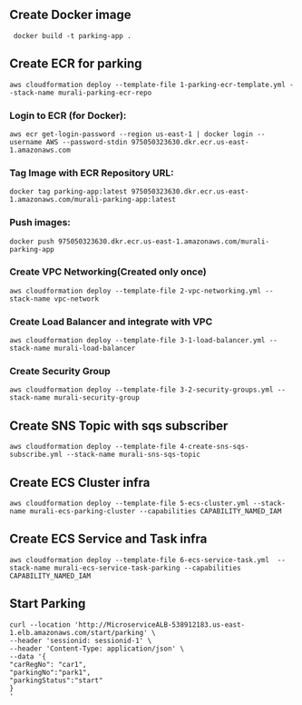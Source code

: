 ## Create Docker image

     docker build -t parking-app .

## Create ECR for parking 

    aws cloudformation deploy --template-file 1-parking-ecr-template.yml --stack-name murali-parking-ecr-repo 

### Login to ECR (for Docker):

    aws ecr get-login-password --region us-east-1 | docker login --username AWS --password-stdin 975050323630.dkr.ecr.us-east-1.amazonaws.com

### Tag Image with ECR Repository URL:

    docker tag parking-app:latest 975050323630.dkr.ecr.us-east-1.amazonaws.com/murali-parking-app:latest

### Push images:

    docker push 975050323630.dkr.ecr.us-east-1.amazonaws.com/murali-parking-app

### Create VPC Networking(Created only once)

    aws cloudformation deploy --template-file 2-vpc-networking.yml --stack-name vpc-network

### Create Load Balancer and integrate with VPC

    aws cloudformation deploy --template-file 3-1-load-balancer.yml --stack-name murali-load-balancer

### Create Security Group

    aws cloudformation deploy --template-file 3-2-security-groups.yml --stack-name murali-security-group

## Create SNS Topic with sqs subscriber

    aws cloudformation deploy --template-file 4-create-sns-sqs-subscribe.yml --stack-name murali-sns-sqs-topic

## Create ECS Cluster infra

    aws cloudformation deploy --template-file 5-ecs-cluster.yml --stack-name murali-ecs-parking-cluster --capabilities CAPABILITY_NAMED_IAM 

## Create ECS Service and Task infra

    aws cloudformation deploy --template-file 6-ecs-service-task.yml  --stack-name murali-ecs-service-task-parking --capabilities CAPABILITY_NAMED_IAM 

## Start Parking

    curl --location 'http://MicroserviceALB-538912183.us-east-1.elb.amazonaws.com/start/parking' \
    --header 'sessionid: sessionid-1' \
    --header 'Content-Type: application/json' \
    --data '{
    "carRegNo": "car1",
    "parkingNo":"park1",
    "parkingStatus":"start"
    }
    '